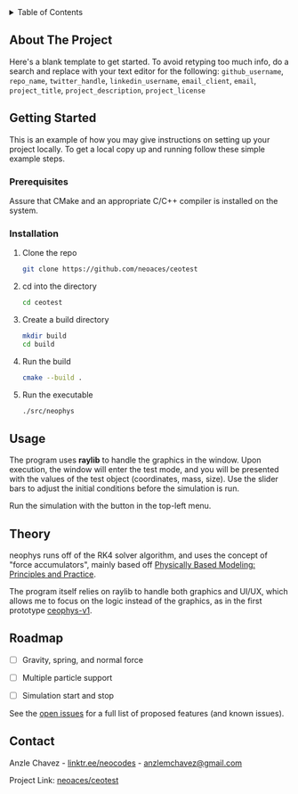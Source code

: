 <!-- TABLE OF CONTENTS -->
<details>
  <summary>Table of Contents</summary>
  <ol>
    <li>
      <a href="#about-the-project">About The Project</a>
    </li>
    <li>
      <a href="#getting-started">Getting Started</a>
      <ul>
        <li><a href="#prerequisites">Prerequisites</a></li>
        <li><a href="#installation">Installation</a></li>
      </ul>
    </li>
    <li><a href="#usage">Usage</a></li>
    <li><a href="#roadmap">Roadmap</a></li>
    <li><a href="#contact">Contact</a></li>
  </ol>
</details>



<!-- ABOUT THE PROJECT -->
## About The Project

Here's a blank template to get started. To avoid retyping too much info, do a search and replace with your text editor for the following: `github_username`, `repo_name`, `twitter_handle`, `linkedin_username`, `email_client`, `email`, `project_title`, `project_description`, `project_license`

<!-- GETTING STARTED -->
## Getting Started

This is an example of how you may give instructions on setting up your project locally.
To get a local copy up and running follow these simple example steps.

### Prerequisites

Assure that CMake and an appropriate C/C++ compiler is installed on the system.

### Installation

1. Clone the repo 
   ```sh
   git clone https://github.com/neoaces/ceotest
   ```
2. cd into the directory
   ```sh
   cd ceotest
   ```
3. Create a build directory
   ```sh
   mkdir build
   cd build
   ```
4. Run the build
   ```sh
   cmake --build .
   ```
5. Run the executable
   ```sh
   ./src/neophys
   ```


<!-- USAGE EXAMPLES -->
## Usage

The program uses **raylib** to handle the graphics in the window. Upon execution, the window will enter the test mode, and you will be presented with the values of the test object (coordinates, mass, size). Use the slider bars to adjust the initial conditions before the simulation is run.

Run the simulation with the button in the top-left menu.

## Theory

neophys runs off of the RK4 solver algorithm, and uses the concept of "force accumulators", mainly based off [Physically Based Modeling: Principles and Practice](https://www.cs.cmu.edu/~baraff/sigcourse/).

The program itself relies on raylib to handle both graphics and UI/UX, which allows me to focus on the logic instead of the graphics, as in the first prototype [ceophys-v1](https://github.com/neoaces/ceophys-v1).

<!-- ROADMAP -->
## Roadmap

- [ ] Gravity, spring, and normal force
- [ ] Multiple particle support
- [ ] Simulation start and stop


See the [open issues](https://github.com/neoaces/ceotest/issues) for a full list of proposed features (and known issues).

<!-- CONTACT -->
## Contact

Anzle Chavez - [linktr.ee/neocodes](https://linktr.ee/neocodes) - anzlemchavez@gmail.com

Project Link: [neoaces/ceotest](https://github.com/neoaces/ceotest)